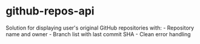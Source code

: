 # github-repos-api
Solution for displaying user's original GitHub repositories with: - Repository name and owner - Branch list with last commit SHA - Clean error handling
